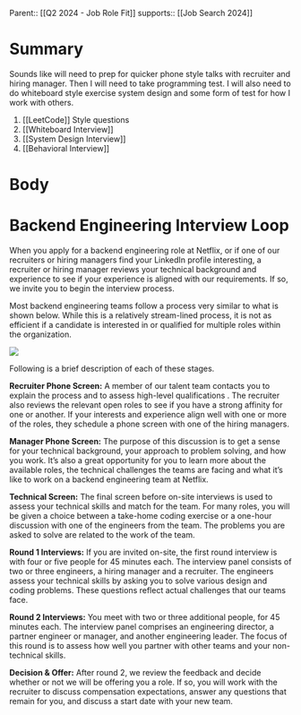 Parent:: [[Q2 2024 - Job Role Fit]]
supports:: [[Job Search 2024]]
# Summary 
Sounds like will need to prep for quicker phone style talks with recruiter and hiring manager. Then I will need to take programming test. I will also need to do whiteboard style exercise system design and some form of test for how I work with others. 

1. [[LeetCode]] Style questions
2. [[Whiteboard Interview]]
3. [[System Design Interview]]
4. [[Behavioral Interview]]
# Body
# Backend Engineering Interview Loop

When you apply for a backend engineering role at Netflix, or if one of our recruiters or hiring managers find your LinkedIn profile interesting, a recruiter or hiring manager reviews your technical background and experience to see if your experience is aligned with our requirements. If so, we invite you to begin the interview process.

Most backend engineering teams follow a process very similar to what is shown below. While this is a relatively stream-lined process, it is not as efficient if a candidate is interested in or qualified for multiple roles within the organization.

![](https://miro.medium.com/v2/resize:fit:700/0*p0bYR_ImiRxFBYep)

Following is a brief description of each of these stages.

**Recruiter Phone Screen:** A member of our talent team contacts you to explain the process and to assess high-level qualifications . The recruiter also reviews the relevant open roles to see if you have a strong affinity for one or another. If your interests and experience align well with one or more of the roles, they schedule a phone screen with one of the hiring managers.

**Manager Phone Screen:** The purpose of this discussion is to get a sense for your technical background, your approach to problem solving, and how you work. It’s also a great opportunity for you to learn more about the available roles, the technical challenges the teams are facing and what it’s like to work on a backend engineering team at Netflix.

**Technical Screen:** The final screen before on-site interviews is used to assess your technical skills and match for the team. For many roles, you will be given a choice between a take-home coding exercise or a one-hour discussion with one of the engineers from the team. The problems you are asked to solve are related to the work of the team.

**Round 1 Interviews:** If you are invited on-site, the first round interview is with four or five people for 45 minutes each. The interview panel consists of two or three engineers, a hiring manager and a recruiter. The engineers assess your technical skills by asking you to solve various design and coding problems. These questions reflect actual challenges that our teams face.

**Round 2 Interviews:** You meet with two or three additional people, for 45 minutes each. The interview panel comprises an engineering director, a partner engineer or manager, and another engineering leader. The focus of this round is to assess how well you partner with other teams and your non-technical skills.

**Decision & Offer:** After round 2, we review the feedback and decide whether or not we will be offering you a role. If so, you will work with the recruiter to discuss compensation expectations, answer any questions that remain for you, and discuss a start date with your new team.
